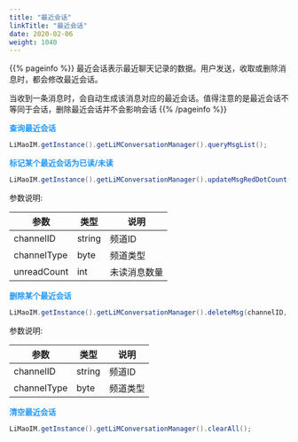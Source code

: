 ```yaml
---
title: "最近会话"
linkTitle: "最近会话"
date: 2020-02-06
weight: 1040
---
```


{{% pageinfo %}}
最近会话表示最近聊天记录的数据。用户发送，收取或删除消息时，都会修改最近会话。

当收到一条消息时，会自动生成该消息对应的最近会话。值得注意的是最近会话不等同于会话，删除最近会话并不会影响会话
{{% /pageinfo %}}

**<font color='#2196F3'>查询最近会话</font>**
```java
LiMaoIM.getInstance().getLiMConversationManager().queryMsgList();
```

**<font color='#2196F3'>标记某个最近会话为已读/未读</font>**
```java
LiMaoIM.getInstance().getLiMConversationManager().updateMsgRedDotCount(channelID, channelType, unreadCount);
```
参数说明:

| 参数        | 类型   | 说明         |
| ----------- | ------ | ------------ |
| channelID   | string | 频道ID       |
| channelType | byte   | 频道类型     |
| unreadCount | int    | 未读消息数量 |


**<font color='#2196F3'>删除某个最近会话</font>**
```java
LiMaoIM.getInstance().getLiMConversationManager().deleteMsg(channelID, channelType);
```

参数说明:

| 参数        | 类型   | 说明     |
| ----------- | ------ | -------- |
| channelID   | string | 频道ID   |
| channelType | byte   | 频道类型 |

**<font color='#2196F3'>清空最近会话</font>**
```java
LiMaoIM.getInstance().getLiMConversationManager().clearAll();
```